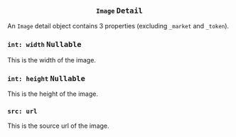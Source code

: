 <h3 align="center"><code>Image</code> <kbd>Detail</kbd></h3>

An `Image` detail object contains 3 properties (excluding `_market` and `_token`).

### `int: width` <kbd>Nullable</kbd>
This is the width of the image.

### `int: height` <kbd>Nullable</kbd>
This is the height of the image.

### `src: url`
This is the source url of the image.